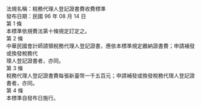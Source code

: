 法規名稱：稅務代理人登記證書費收費標準  
發布日期：民國 96 年 08 月 14 日  
第 1 條  
本標準依規費法第十條規定訂定之。  
第 2 條  
中華民國會計師請領稅務代理人登記證書，應依本標準規定繳納證書費；申請補發或換發稅務代  
理人登記證書者，亦同。  
第 3 條  
稅務代理人登記證書費每張新臺幣一千五百元；申請補發或換發稅務代理人登記證書者，亦同。  
第 4 條  
本標準自發布日施行。  


